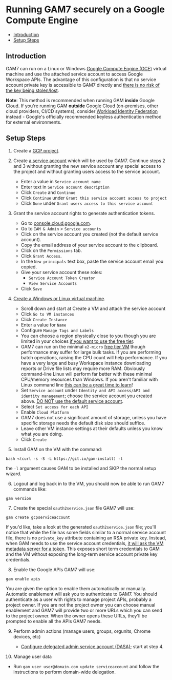 # Running GAM7 securely on a Google Compute Engine
- [Introduction](#introduction)
- [Setup Steps](#setup-steps)

## Introduction
GAM7 can run on a Linux or Windows [Google Compute Engine (GCE)](https://cloud.google.com/products/compute) virtual machine and use the attached service account to access Google Workspace APIs. The advantage of this configuration is that no service account private key is accessible to GAM7 directly and [there is no risk of the key being stolen/lost](https://cloud.google.com/iam/docs/best-practices-for-managing-service-account-keys#alternatives).

**Note**: This method is recommended when running GAM **inside** Google Cloud. If you're running GAM **outside** Google Cloud (on-premises, other cloud providers, CI/CD systems), consider [Workload Identity Federation](https://github.com/GAM-team/GAM/wiki/Using-GAM7-with-keyless-authentication-Workload-Identity-Federation) instead - Google's officially recommended keyless authentication method for external environments.

## Setup Steps
1. Create a [GCP project](https://cloud.google.com/resource-manager/docs/creating-managing-projects).

2. Create [a service account](https://cloud.google.com/iam/docs/creating-managing-service-accounts) which will be used by GAM7. Continue steps 2 and 3 without granting the new service account any special access to the project and without granting users access to the service account.
   * Enter a value in `Service account name`
   * Enter text in `Service account description`
   * Click `Create` and `Continue`
   * Click `Continue` under `Grant this service account access to project`
   * Click `Done` under `Grant users access to this service account`

3. Grant the service account rights to generate authentication tokens.
   * Go to [console.cloud.google.com](https://console.cloud.google.com).
   * Go to `IAM & Admin` > `Service accounts`
   * Click on the service account you created (not the default service account).
   * Copy the email address of your service account to the clipboard.
   * Click on the `Permissions` tab.
   * Click `Grant Access`.
   * In the `New principals` text box, paste the service account email you copied.
   * Give your service account these roles:
     * `Service Account Token Creator`
     * `View Service Accounts`
   * Click `Save`

4. [Create a Windows or Linux virtual machine](https://cloud.google.com/compute/docs/access/create-enable-service-accounts-for-instances).
   * Scroll down and start at Create a VM and attach the service account
   * Click `Go to VM instances`
   * Click `Create Instance`
   * Enter a value for `Name`
   * Configure `Manage Tags and Labels`
   * You can choose a region physically close to you though you are limited in your choices [if you want to use the free tier](https://cloud.google.com/free/docs/free-cloud-features#compute).
   * GAM7 can run on the minimal `e2-micro` [free tier VM](https://cloud.google.com/free/docs/free-cloud-features#compute) though performance may suffer for large bulk tasks. If you are performing batch operations, raising the CPU count will help performance. If you have a very large and busy Workspace instance downloading reports or Drive file lists may require more RAM. Obviously command-line Linux will perform far better with these minimal CPU/memory resources than Windows. If you aren't familiar with Linux command line [this can be a great time to learn](https://ubuntu.com/tutorials/command-line-for-beginners#1-overview)!
   * Set `Service account` under `Identity and API access/API and identity management`; choose the service account you created above. [DO NOT use the default service account](https://cloud.google.com/iam/docs/best-practices-service-accounts#single-purpose).
   * Select `Set access for each API`
   * Enable `Cloud Platform`
   * GAM7 does not use a significant amount of storage, unless you have specific storage needs the default disk size should suffice.
   * Leave other VM instance settings at their defaults unless you know what you are doing.
   * Click `Create`

5. Install GAM on the VM with the command:
```
bash <(curl -s -S -L https://git.io/gam-install) -l
```
the `-l` argument causes GAM to be installed and SKIP the normal setup wizard.

6. Logout and log back in to the VM, you should now be able to run GAM7 commands like:
```
gam version
```

7. Create the special `oauth2service.json` file GAM7 will use:
```
gam create gcpserviceaccount
```
If you'd like, take a look at the generated ```oauth2service.json``` file;
you'll notice that while the file has some fields similar to a normal service account file, there is no `private_key` attribute containing an RSA private key. Instead, when GAM needs to use the service account credentials, [it will ask the VM metadata server for a token](https://cloud.google.com/compute/docs/access/authenticate-workloads#applications). This exposes short term credentials to GAM and the VM without exposing the long-term service account private key credentials.

8. Enable the Google APIs GAM7 will use:
```
gam enable apis
```
You are given the option to enable them automatically or manually. Automatic enablement will ask you to authenticate to GAM7. You should authenticate as a user with rights to manage project APIs, probably a project owner. If you are not the project owner you can choose manual enablement and GAM7 will provide two or more URLs which you can send to the project owner. When the owner opens these URLs, they'll be prompted to enable all the APIs GAM7 needs.

9. Perform admin actions (manage users, groups, orgunits, Chrome devices, etc)
   * [Configure delegated admin service account (DASA)](https://github.com/GAM-team/GAM/wiki/Using-GAM7-with-a-delegated-admin-service-account); start at step 4.

10. Manage user data
   * Run ```gam user user@domain.com update serviceaccount``` and follow the instructions to perform domain-wide delegation.
